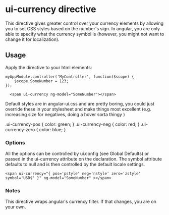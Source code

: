 # ui-currency directive

This directive gives greater control over your currency elements by allowing you to set CSS styles based on the number's sign. 
In angular, you are only able to specify what the currency symbol is (however, you might not want to change it for localization). 
						
## Usage

Apply the directive to your html elements:

	myAppModule.controller('MyController', function($scope) {
	    $scope.SomeNumber = 123;
	});

      <span ui-currency ng-model="SomeNumber"></span>

Default styles are in angular-ui.css and are pretty boring, you could just override these in your
stylesheet and make things most excellent (e.g. increasing size for negatives, doing a hover sorta thingy )

  .ui-currency-pos {
    color: green;
  }
  .ui-currency-neg {
    color: red;
  }
  .ui-currency-zero {
    color: blue;
  }

### Options

All the options can be controlled by ui.config (see Global Defaults) or passed in the ui-currency attribute on the declaration. 
The symbol attribute defaults to null and is then controlled by the default locale settings. 

    <span ui-currency="{ pos='pstyle' neg='nstyle' zero='zstyle' symbol='USD$' }" ng-model="SomeNumber" ></span>

### Notes

This directive wraps angular's currency filter. If that changes, you are on your own.
    
    